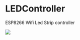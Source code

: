 # LEDController
ESP8266 Wifi Led Strip controller

![](https://github.com/user-attachments/assets/43b39bf6-3eea-4e28-9e2c-474954055407)

